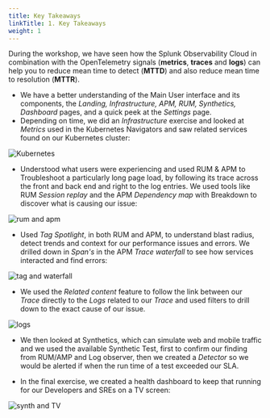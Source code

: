 ```yaml
---
title: Key Takeaways
linkTitle: 1. Key Takeaways
weight: 1
---
```


During the workshop, we have seen how the Splunk Observability Cloud in combination with the OpenTelemetry signals (**metrics**, **traces** and **logs**) can help you to reduce mean time to detect (**MTTD**) and also reduce mean time to resolution (**MTTR**).

* We have a better understanding of the Main User interface and its components, the *Landing, Infrastructure, APM, RUM, Synthetics, Dashboard* pages, and a quick peek at the *Settings* page.
* Depending on time, we did an *Infrastructure* exercise and looked at *Metrics* used in the  Kubernetes Navigators and saw related services found on our Kubernetes cluster:

![Kubernetes](../images/infra.png)

* Understood what users were experiencing and used RUM & APM to Troubleshoot a particularly long page load, by following its trace across the front and back end and right to the log entries.
We used tools like RUM *Session replay* and the APM *Dependency map* with Breakdown to discover what is causing our issue:

![rum and apm](../images/rum-apm.png)

* Used *Tag Spotlight*, in both RUM and APM, to understand blast radius, detect trends and context for our performance issues and errors. We drilled down in *Span's* in the APM *Trace waterfall* to  see how services interacted and find errors:

![tag and waterfall](../images/tag-spotlight-waterfall.png)

* We used the *Related content* feature to follow the link between our *Trace* directly to the *Logs* related to our *Trace* and used filters to drill down to the exact cause of our issue.

![logs](../images/log.png)

* We then looked at Synthetics, which can simulate web and mobile traffic and we used the available Synthetic Test, first to confirm our finding from RUM/AMP and Log observer, then we created a *Detector* so we would be alerted if when the run time of a test exceeded our SLA.

* In the final exercise, we created a health dashboard to keep that running for our Developers and SREs on a TV screen:

![synth and TV](../images/synth-tv.png)
